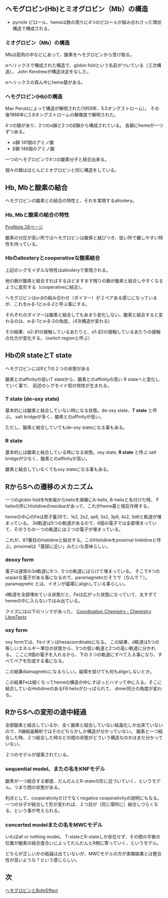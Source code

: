 ## ヘモグロビン(Hb)とミオグロビン（Mb）の構造

- pyrrole ピロール、hemeは鉄の周りに4つのピロールが組み合わさった環状構造で構成される。

### ミオグロビン（Mb）の構造

Mbは筋肉の中などにあって、酸素をヘモグロビンから受け取る。

αヘリックスで構成された構造で、globin foldという名前がついている（三次構造）。
John Kendrewが構造決定をなした。

αヘリックスの真ん中にheme基がある。

### ヘモグロビン(Hb)の構造

Max Perutzによって構造が解明された(1959年、5.5オングストローム）。
その後1968年に2.8オングストロームの解像度で解明された。

4つの鎖があり、2つのα鎖と2つのβ鎖から構成されている。
各鎖にhemeが一つずつある。

- α鎖 141個のアミノ酸
- β鎖 146個のアミノ酸

一つのヘモグロビンで4つの酸素分子と結合出来る。

個々の鎖はほとんどミオグロビンと同じ構造をしている。

## Hb, Mbと酸素の結合

ヘモグロビンの酸素との結合の特性と、それを実現するallostery。

### Hb, Mbと酸素の結合の特性

[PngNote 28ページ](https://karino2.github.io/ImageGallery/Biochemistry705x.html#lg=1&slide=27)

酸素の分圧が高い所ではヘモグロビンは酸素と結びつき、低い所で離しやすい特性を持っている。

### Hbのallosteryとcooperativeな酸素結合

上記のシグモイダルな特性はallosteryで実現される。

他の鎖が酸素と結合すればするほどますます残りの鎖が酸素と結合しやすくなるように変形する（cooperativeに結合）。

ヘモグロビンはα-βの組み合わせ（ダイマー）が２ペアある感じになっているが、これをα-β-1とα-β-2と呼ぶ事にする。

それぞれのダイマーは酸素と結合してもあまり変化しない。酸素と結合すると変わるのは、α-β-1とα-β-2の角度。（4次構造が変わる)

その結果、α2-β1の接触しているあたりと、α1-β2の接触しているあたりの接触の仕方が変化する。（switch regionと呼ぶ）

## HbのR stateとT state

ヘモグロビンにはRとTの２つの状態がある

酸素とのaffinityの低いT stateから、酸素とのaffinityの高い R stateへと変化していく事で、
前述のシグモイド型の特性が生まれる。

### T state (de-oxy state)

基本的には酸素と結合していない時になる状態。de-oxy state、**T state** と呼ぶ。
salt bridgeが多く、酸素とのaffinityが低い。

ただし、酸素と結合していてもde-oxy stateになる事もある。

### R state

基本的には酸素と結合している時になる状態。oxy state, **R state** と呼ぶ
salt bridgeが少なく、酸素とのaffinityが高い。

酸素と結合していなくてもoxy stateになる事もある。

## RからSへの遷移のメカニズム

一つのglobin foldをN末端からhelixを順番にA-helix, B-helixと名付けた時、
F helixの所にHistidineのresidueがあって、これがheme基と相互作用する。

hemeの中心のFeは原子量26で、1s2, 2s2, sp6, 3s2, 3p6, 4s2, 3d6と軌道が埋まっている。
3d軌道は5つの軌道があるので、6個の電子では全部埋まっていて、そのうちの一つの軌道には２つの電子が埋まっている。

これが、87番目のhistidineと結合する。このHistidineをproximal histidineと呼ぶ。proximalは「基部に近い」みたいな意味らしい。

### **deoxy form**

電子は通常の3d軌道に6つ、5つの軌道にばらけて埋まっている。
そこで4つのunpairな電子がある事になるので、paramagneticだそうで（なんで？）。
paramagnetic とは、イオンが磁場にalignしている事らしい。

d軌道を全部埋めている状態だと、Feは広がった状態になっていて、太すぎてhemeの中に入らないではみ出ている。

クイズには以下のリンクがあった。 
[Coordination Chemistry - Chemistry LibreTexts](https://chem.libretexts.org/Bookshelves/Inorganic_Chemistry/Supplemental_Modules_and_Websites_%28Inorganic_Chemistry%29/Coordination_Chemistry)

### **oxy form**

oxy formでは、Feイオンはhexacoordinateになる。
この結果、d軌道は5つの等しいエネルギー準位の状態から、3つの低い軌道と2つの高い軌道に分かれる。
ここに6個の電子を入れるから、下の３つの軌道にすべて入る事になり、すべてペアを形成する事になる。

この結果diamagneticになるらしい。磁場を掛けても何もalignしないとか。

この結果Feは細くなってhemeの構造の中にすぽっとハマって中に入る。そこに結合しているHistidineのあるF8 helixがひっぱられて、
dimer同士の角度が変わる。

## RからSへの変形の途中経過

全部酸素と結合しているか、全く酸素と結合していない結晶化しか出来ていないので、X線結晶解析ではそのどちらかしか構造が分かっていない。
酸素と一つ結合した時、２つ結合した時などの間の状態がどういう構造なのかはまだ分かっていない。

２つのモデルが提案されている。

### sequential model、またの名をKNFモデル

酸素が一つ結合する都度、だんだんとR-stateの形に近づいていく、というモデル。つまり間の状態がある。

利点として、cooperativityだけでなくnegative cooperativityの説明にもなる。一つの分子が結合して形が変われば、２つ目が（同じ場所に）結合しづらくなる、という事が考えられる。

### concerted modelまたの名をMWCモデル

いわばall or nothing model。
T-stateとR-stateしか存在せず、その間の平衡の位置が酸素の結合度合いによってだんだんとR側に寄っていく、というモデル。

どちらが正しいかの結論は出ていないが、MWCモデルの方が実験結果とは整合性が高いような？という感じらしい。

## 次

[ヘモグロビンとBohrEffect](ヘモグロビンとBohrEffect.md)